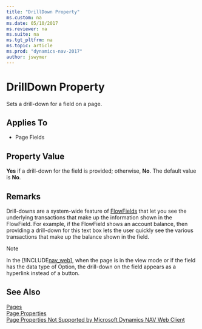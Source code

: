 ```yaml
---
title: "DrillDown Property"
ms.custom: na
ms.date: 05/10/2017
ms.reviewer: na
ms.suite: na
ms.tgt_pltfrm: na
ms.topic: article
ms.prod: "dynamics-nav-2017"
author: jswymer
---
```

# DrillDown Property
Sets a drill-down for a field on a page.  
  
## Applies To  
  
-   Page Fields  

<!-- 
> [!IMPORTANT]  
>  This property is not supported on Repeater controls on pages when it is displayed in the [!INCLUDE[nav_web](includes/nav_web_md.md)]. --> 
  
## Property Value  
 **Yes** if a drill-down for the field is provided; otherwise, **No**. The default value is **No**.  
  
## Remarks  
 Drill-downs are a system-wide feature of [FlowFields](FlowFields.md) that let you see the underlying transactions that make up the information shown in the FlowField. For example, if the FlowField shows an account balance, then providing a drill-down for this text box lets the user quickly see the various transactions that make up the balance shown in the field. 

> [!NOTE]
> In the [!INCLUDE[nav_web](includes/nav_web_md.md)], when the page is in the view mode or if the field has the data type of Option, the drill-down on the field appears as a hyperlink instead of a button. 
  
## See Also  
 [Pages](Pages.md)   
 [Page Properties](Page-Properties.md)   
 [Page Properties Not Supported by Microsoft Dynamics NAV Web Client](Page-Properties-Not-Supported-by-Microsoft-Dynamics-NAV-Web-Client.md)